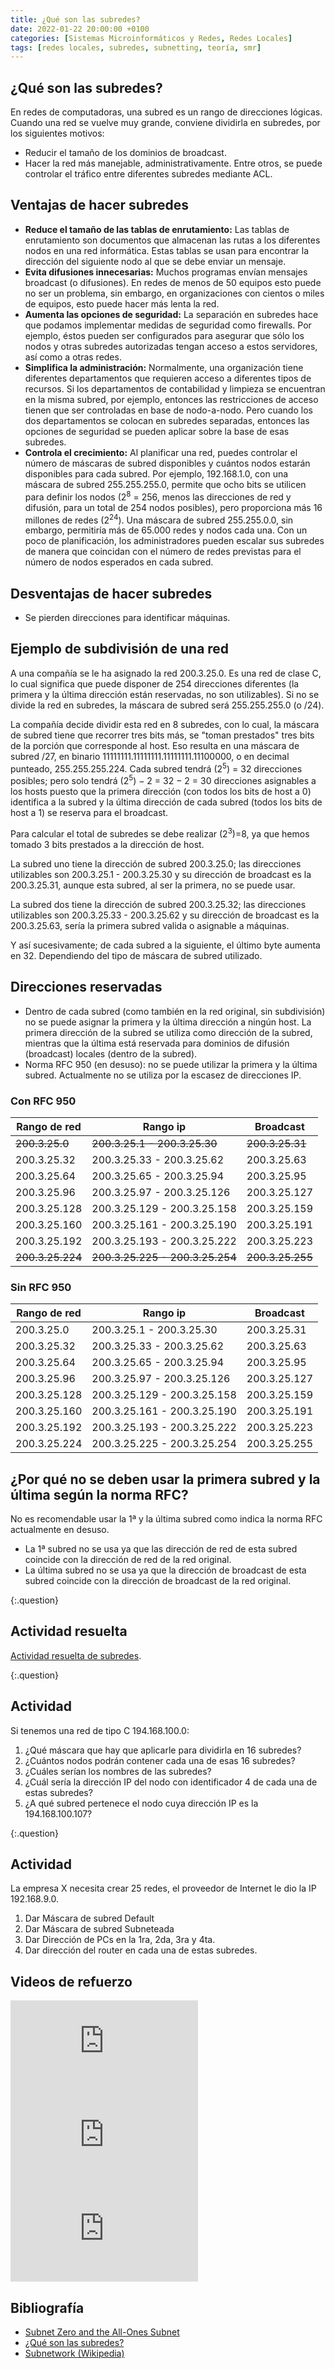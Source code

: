```yaml
---
title: ¿Qué son las subredes?
date: 2022-01-22 20:00:00 +0100
categories: [Sistemas Microinformáticos y Redes, Redes Locales]
tags: [redes locales, subredes, subnetting, teoría, smr]
---
```


## ¿Qué son las subredes?

En redes de computadoras, una subred es un rango de direcciones lógicas. Cuando una red se vuelve muy grande, conviene dividirla en subredes, por los siguientes motivos:

- Reducir el tamaño de los dominios de broadcast.
- Hacer la red más manejable, administrativamente. Entre otros, se puede controlar el tráfico entre diferentes subredes mediante ACL.

## Ventajas de hacer subredes

- **Reduce el tamaño de las tablas de enrutamiento:** Las tablas de enrutamiento son documentos que almacenan las rutas a los diferentes nodos en una red informática. Estas tablas se usan para encontrar la dirección del siguiente nodo al que se debe enviar un mensaje.
- **Evita difusiones innecesarias:** Muchos programas envían mensajes broadcast (o difusiones). En redes de menos de 50 equipos esto puede no ser un problema, sin embargo, en organizaciones con cientos o miles de equipos, esto puede hacer más lenta la red.
- **Aumenta las opciones de seguridad:** La separación en subredes hace que podamos implementar medidas de seguridad como firewalls. Por ejemplo, éstos pueden ser configurados para asegurar que sólo los nodos y otras subredes autorizadas tengan acceso a estos servidores, así como a otras redes.
- **Simplifica la administración:** Normalmente, una organización tiene diferentes departamentos que requieren acceso a diferentes tipos de recursos. Si los departamentos de contabilidad y limpieza se encuentran en la misma subred, por ejemplo, entonces las restricciones de acceso tienen que ser controladas en base de nodo-a-nodo. Pero cuando los dos departamentos se colocan en subredes separadas, entonces las opciones de seguridad se pueden aplicar sobre la base de esas subredes.
- **Controla el crecimiento:** Al planificar una red, puedes controlar el número de máscaras de subred disponibles y cuántos nodos estarán disponibles para cada subred. Por ejemplo, 192.168.1.0, con una máscara de subred 255.255.255.0, permite que ocho bits se utilicen para definir los nodos (2<sup>8</sup> = 256, menos las direcciones de red y difusión, para un total de 254 nodos posibles), pero proporciona más 16 millones de redes (2<sup>24</sup>). Una máscara de subred 255.255.0.0, sin embargo, permitiría más de 65.000 redes y nodos cada una. Con un poco de planificación, los administradores pueden escalar sus subredes de manera que coincidan con el número de redes previstas para el número de nodos esperados en cada subred.

## Desventajas de hacer subredes

- Se pierden direcciones para identificar máquinas.

## Ejemplo de subdivisión de una red

A una compañía se le ha asignado la red 200.3.25.0. Es una red de clase C, lo cual significa que puede disponer de 254 direcciones diferentes (la primera y la última dirección están reservadas, no son utilizables). Si no se divide la red en subredes, la máscara de subred será 255.255.255.0 (o /24).

La compañía decide dividir esta red en 8 subredes, con lo cual, la máscara de subred tiene que recorrer tres bits más, se "toman prestados" tres bits de la porción que corresponde al host. Eso resulta en una máscara de subred /27, en binario 11111111.11111111.11111111.11100000, o en decimal punteado, 255.255.255.224. Cada subred tendrá (2<sup>5</sup>) = 32 direcciones posibles; pero solo tendrá (2<sup>5</sup>) − 2 = 32 − 2 = 30 direcciones asignables a los hosts puesto que la primera dirección (con todos los bits de host a 0) identifica a la subred y la última dirección de cada subred (todos los bits de host a 1) se reserva para el broadcast.

Para calcular el total de subredes se debe realizar (2<sup>3</sup>)=8, ya que hemos tomado 3 bits prestados a la dirección de host.

La subred uno tiene la dirección de subred 200.3.25.0; las direcciones utilizables son 200.3.25.1 - 200.3.25.30 y su dirección de broadcast es la 200.3.25.31, aunque esta subred, al ser la primera, no se puede usar.

La subred dos tiene la dirección de subred 200.3.25.32; las direcciones utilizables son 200.3.25.33 - 200.3.25.62 y su dirección de broadcast es la 200.3.25.63, sería la primera subred valida o asignable a máquinas.

Y así sucesivamente; de cada subred a la siguiente, el último byte aumenta en 32. Dependiendo del tipo de máscara de subred utilizado. 

## Direcciones reservadas

- Dentro de cada subred (como también en la red original, sin subdivisión) no se puede asignar la primera y la última dirección a ningún host. La primera dirección de la subred se utiliza como dirección de la subred, mientras que la última está reservada para dominios de difusión (broadcast) locales (dentro de la subred).
- Norma RFC 950 (en desuso): no se puede utilizar la primera y la última subred. Actualmente no se utiliza por la escasez de direcciones IP.

### Con RFC 950

| Rango de red     |               Rango ip          |   Broadcast      |
|---|---|---|
| ~~200.3.25.0~~   | ~~200.3.25.1   - 200.3.25.30~~  | ~~200.3.25.31~~  |
| 200.3.25.32      | 200.3.25.33  - 200.3.25.62      | 200.3.25.63      |
| 200.3.25.64      | 200.3.25.65  - 200.3.25.94      | 200.3.25.95      |
| 200.3.25.96      | 200.3.25.97  - 200.3.25.126     | 200.3.25.127     |
| 200.3.25.128     | 200.3.25.129 - 200.3.25.158     | 200.3.25.159     |
| 200.3.25.160     | 200.3.25.161 - 200.3.25.190     | 200.3.25.191     |
| 200.3.25.192     | 200.3.25.193 - 200.3.25.222     | 200.3.25.223     |
| ~~200.3.25.224~~ | ~~200.3.25.225 - 200.3.25.254~~ | ~~200.3.25.255~~ |


### Sin RFC 950


| Rango de red |           Rango ip          |   Broadcast  |
|---|---|---|
| 200.3.25.0   | 200.3.25.1   - 200.3.25.30  | 200.3.25.31  |
| 200.3.25.32  | 200.3.25.33  - 200.3.25.62  | 200.3.25.63  |
| 200.3.25.64  | 200.3.25.65  - 200.3.25.94  | 200.3.25.95  |
| 200.3.25.96  | 200.3.25.97  - 200.3.25.126 | 200.3.25.127 |
| 200.3.25.128 | 200.3.25.129 - 200.3.25.158 | 200.3.25.159 |
| 200.3.25.160 | 200.3.25.161 - 200.3.25.190 | 200.3.25.191 |
| 200.3.25.192 | 200.3.25.193 - 200.3.25.222 | 200.3.25.223 |
| 200.3.25.224 | 200.3.25.225 - 200.3.25.254 | 200.3.25.255 |


## ¿Por qué no se deben usar la primera subred y la última según la norma RFC?

No es recomendable usar la 1ª y la última subred como indica la norma RFC actualmente en desuso.

- La 1ª subred no se usa ya que las dirección de red de esta subred coincide con la dirección de red de la red original.
- La última subred no se usa ya que la dirección de broadcast de esta subred coincide con la dirección de broadcast de la red original.

{:.question}
## Actividad resuelta

[Actividad resuelta de subredes](/posts/actividad-resuelta-subredes).

{:.question}
## Actividad

Si tenemos una red de tipo C 194.168.100.0:
1. ¿Qué máscara que hay que aplicarle para dividirla en 16 subredes?
1. ¿Cuántos nodos podrán contener cada una de esas 16 subredes?
1. ¿Cuáles serían los nombres de las subredes?
1. ¿Cuál sería la dirección IP del nodo con identificador 4 de cada una de estas subredes?
1. ¿A qué subred pertenece el nodo cuya dirección IP es la 194.168.100.107?

{:.question}
## Actividad

La empresa X necesita crear 25 redes, el proveedor de Internet le dio la IP 192.168.9.0.

1. Dar Máscara de subred Default
1. Dar Máscara de subred Subneteada
1. Dar Dirección de PCs en la 1ra, 2da, 3ra y 4ta.
1. Dar dirección del router en cada una de estas subredes.


## Videos de refuerzo

<iframe src="https://www.youtube.com/embed/vPYP9MNeZpw" title="YouTube video player" frameborder="0" allow="accelerometer; autoplay; clipboard-write; encrypted-media; gyroscope; picture-in-picture" allowfullscreen></iframe>

<iframe src="https://www.youtube.com/embed/rg8RwcQyPfs" title="YouTube video player" frameborder="0" allow="accelerometer; autoplay; clipboard-write; encrypted-media; gyroscope; picture-in-picture" allowfullscreen></iframe>

<iframe src="https://www.youtube.com/embed/f9J-GheDXl4" title="YouTube video player" frameborder="0" allow="accelerometer; autoplay; clipboard-write; encrypted-media; gyroscope; picture-in-picture" allowfullscreen></iframe>

## Bibliografía

- [Subnet Zero and the All-Ones Subnet](https://www.cisco.com/c/en/us/support/docs/ip/dynamic-address-allocation-resolution/13711-40.html)
- [¿Qué son las subredes?](https://docs.oracle.com/cd/E19957-01/820-2981/ipconfig-31/index.html)
- [Subnetwork (Wikipedia)](https://en.wikipedia.org/wiki/Subnetwork#cite_note-6)